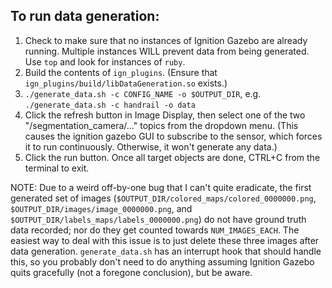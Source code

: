 ## To run data generation:

1. Check to make sure that no instances of Ignition Gazebo are already running. Multiple instances WILL prevent data from being generated. Use `top` and look for instances of `ruby`.
2. Build the contents of `ign_plugins`. (Ensure that `ign_plugins/build/libDataGeneration.so` exists.)
3. `./generate_data.sh -c CONFIG_NAME -o $OUTPUT_DIR`, e.g. `./generate_data.sh -c handrail -o data`
4. Click the refresh button in Image Display, then select one of the two "/segmentation_camera/..." topics from the dropdown menu. (This causes the ignition gazebo GUI to subscribe to the sensor, which forces it to run continuously. Otherwise, it won't generate any data.)
5. Click the run button. Once all target objects are done, CTRL+C from the terminal to exit.

NOTE: Due to a weird off-by-one bug that I can't quite eradicate, the first generated set of images (`$OUTPUT_DIR/colored_maps/colored_0000000.png`, `$OUTPUT_DIR/images/image_0000000.png`, and `$OUTPUT_DIR/labels_maps/labels_0000000.png`) do not have ground truth data recorded; nor do they get counted towards `NUM_IMAGES_EACH`. The easiest way to deal with this issue is to just delete these three images after data generation. `generate_data.sh` has an interrupt hook that should handle this, so you probably don't need to do anything assuming Ignition Gazebo quits gracefully (not a foregone conclusion), but be aware.
